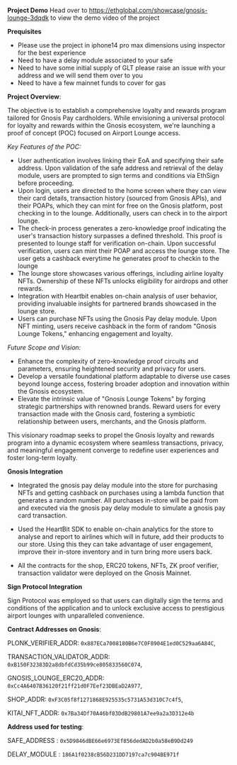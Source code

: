 **Project Demo**
Head over to https://ethglobal.com/showcase/gnosis-lounge-3dqdk to view the demo video of the project

**Prequisites**
- Please use the project in iphone14 pro max dimensions using inspector for the best experience
- Need to have a delay module associated to your safe 
- Need to have some initial supply of GLT please raise an issue with your address and we will send them over to you
- Need to have a few mainnet funds to cover for gas


**Project Overview**:

The objective is to establish a comprehensive loyalty and rewards program tailored for Gnosis Pay cardholders. While envisioning a universal protocol for loyalty and rewards within the Gnosis ecosystem, we're launching a proof of concept (POC) focused on Airport Lounge access.

*Key Features of the POC:*

- User authentication involves linking their EoA and specifying their safe address. Upon validation of the safe address and retrieval of the delay module, users are prompted to sign terms and conditions via EthSign before proceeding.
- Upon login, users are directed to the home screen where they can view their card details, transaction history (sourced from Gnosis APIs), and their POAPs, which they can mint for free on the Gnosis platform, post checking in to the lounge. Additionally, users can check in to the airport lounge.
- The check-in process generates a zero-knowledge proof indicating the user's transaction history surpasses a defined threshold. This proof is presented to lounge staff for verification on-chain. Upon successful verification, users can mint their POAP and access the lounge store. The user gets a cashback everytime he generates proof to checkin to the lounge
- The lounge store showcases various offerings, including airline loyalty NFTs. Ownership of these NFTs unlocks eligibility for airdrops and other rewards.
- Integration with Heartbit enables on-chain analysis of user behavior, providing invaluable insights for partnered brands showcased in the lounge store.
- Users can purchase NFTs using the Gnosis Pay delay module. Upon NFT minting, users receive cashback in the form of random "Gnosis Lounge Tokens," enhancing engagement and loyalty.

*Future Scope and Vision:*

- Enhance the complexity of zero-knowledge proof circuits and parameters, ensuring heightened security and privacy for users.
- Develop a versatile foundational platform adaptable to diverse use cases beyond lounge access, fostering broader adoption and innovation within the Gnosis ecosystem.
- Elevate the intrinsic value of "Gnosis Lounge Tokens" by forging strategic partnerships with renowned brands. Reward users for every transaction made with the Gnosis card, fostering a symbiotic relationship between users, merchants, and the Gnosis platform.

This visionary roadmap seeks to propel the Gnosis loyalty and rewards program into a dynamic ecosystem where seamless transactions, privacy, and meaningful engagement converge to redefine user experiences and foster long-term loyalty.

**Gnosis Integration**

- Integrated the gnosis pay delay module into the store for purchasing NFTs and getting cashback on purchases using a lambda function that generates a random number. All purchases in-store will be paid from and executed via the gnosis pay delay module to simulate a gnosis pay card transaction.

- Used the HeartBit SDK to enable on-chain analytics for the store to analyse and report to airlines which will in future, add their products to our store. Using this they can take advantage of user engagement, improve their in-store inventory and in turn bring more users back.

- All the contracts for the shop, ERC20 tokens, NFTs, ZK proof verifier, transaction validator were deployed on the Gnosis Mainnet.

**Sign Protocol Integration**

⁠Sign Protocol was employed so that users can digitally sign the terms and conditions of the application and to unlock exclusive access to prestigious airport lounges with unparalleled convenience.


**Contract Addresses on Gnosis**:

PLONK_VERIFIER_ADDR: `0x887ECa7008180B6e7C0F8904E1ed0C529aa6A84C`,

TRANSACTION_VALIDATOR_ADDR: `0xB150F32383D2a8dbfdCd35b99ce805833560C074`,

GNOSIS_LOUNGE_ERC20_ADDR: `0xCc4A6407B36120f21ff21d0F7Eef23DBEaD2A977`,

SHOP_ADDR: `0xF3C05f8f1271868E925535c5731A53d310C7c4f5`,

KITAI_NFT_ADDR: `0x7Ba34Df70A46bf83DdB29801A7ee9a2a3D312e4b`

**Address used for testing**: 

SAFE_ADDRESS : `0x5D9846dBE66e6973Ef856dedAD2b0a58eB9Dd249`

DELAY_MODULE : `186A1f0238cB56D231DD7197ca7c904BE971f`
